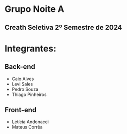 # Grupo Noite A
## Creath Seletiva 2º Semestre de 2024
# Integrantes:
## Back-end
- Caio Alves 
- Levi Sales
- Pedro Souza
- Thiago Pinheiros
## Front-end
- Letícia Andonacci
- Mateus Corrêa
